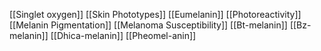 [[Singlet oxygen]]
[[Skin Phototypes]]
[[Eumelanin]]
[[Photoreactivity]]
[[Melanin Pigmentation]]
[[Melanoma Susceptibility]]
[[Bt-melanin]]
[[Bz-melanin]]
[[Dhica-melanin]]
[[Pheomel-anin]]
